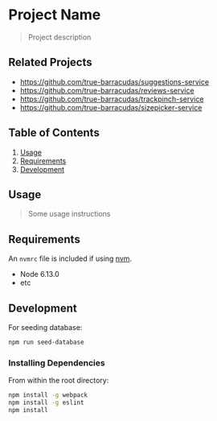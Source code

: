 # Project Name

> Project description

## Related Projects

  - https://github.com/true-barracudas/suggestions-service
  - https://github.com/true-barracudas/reviews-service
  - https://github.com/true-barracudas/trackpinch-service
  - https://github.com/true-barracudas/sizepicker-service


## Table of Contents

1. [Usage](#Usage)
1. [Requirements](#requirements)
1. [Development](#development)

## Usage

> Some usage instructions

## Requirements

An `nvmrc` file is included if using [nvm](https://github.com/creationix/nvm).

- Node 6.13.0
- etc

## Development
For seeding database:

```sh
npm run seed-database
```

### Installing Dependencies

From within the root directory:

```sh
npm install -g webpack
npm install -g eslint
npm install
```

